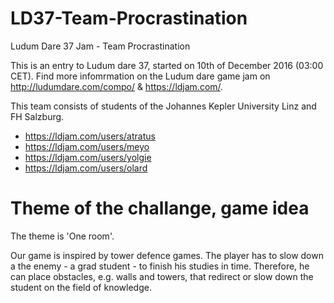 # LD37-Team-Procrastination
Ludum Dare 37 Jam - Team Procrastination

This is an entry to Ludum dare 37, started on 10th of December 2016 (03:00 CET). Find more infomrmation on the Ludum dare game jam on http://ludumdare.com/compo/ & https://ldjam.com/.

This team consists of students of the Johannes Kepler University Linz and FH Salzburg.

* https://ldjam.com/users/atratus
* https://ldjam.com/users/meyo
* https://ldjam.com/users/yolgie
* https://ldjam.com/users/olard


# Theme of the challange, game idea
The theme is 'One room'.

Our game is inspired by tower defence games. The player has to slow down a the enemy - a grad student - to finish his studies in time. Therefore, he can place obstacles, e.g. walls and towers, that redirect or slow down the student on the field of knowledge.
